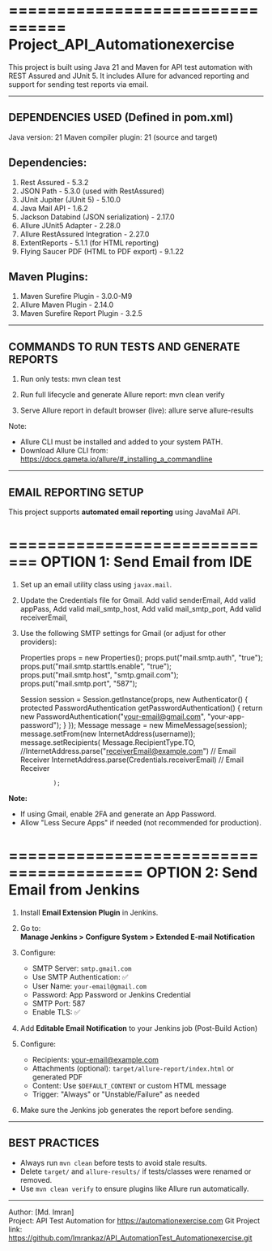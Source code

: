================================
 Project_API_Automationexercise
================================


This project is built using Java 21 and Maven for API test automation with REST Assured and JUnit 5.
It includes Allure for advanced reporting and support for sending test reports via email.

--------------------------------------------------
DEPENDENCIES USED (Defined in pom.xml)
--------------------------------------------------


Java version: 21
Maven compiler plugin: 21 (source and target)

Dependencies:
-------------
1. Rest Assured - 5.3.2
2. JSON Path - 5.3.0 (used with RestAssured)
3. JUnit Jupiter (JUnit 5) - 5.10.0
4. Java Mail API - 1.6.2
5. Jackson Databind (JSON serialization) - 2.17.0
6. Allure JUnit5 Adapter - 2.28.0
7. Allure RestAssured Integration - 2.27.0
8. ExtentReports - 5.1.1 (for HTML reporting)
9. Flying Saucer PDF (HTML to PDF export) - 9.1.22

Maven Plugins:
---------------
1. Maven Surefire Plugin - 3.0.0-M9
2. Allure Maven Plugin - 2.14.0
3. Maven Surefire Report Plugin - 3.2.5

--------------------------------------------------
COMMANDS TO RUN TESTS AND GENERATE REPORTS
--------------------------------------------------


1. Run only tests:
   mvn clean test

2. Run full lifecycle and generate Allure report:
   mvn clean verify

3. Serve Allure report in default browser (live):
   allure serve allure-results


Note:
- Allure CLI must be installed and added to your system PATH.
- Download Allure CLI from: https://docs.qameta.io/allure/#_installing_a_commandline
--------------------------------------------------
EMAIL REPORTING SETUP
--------------------------------------------------


This project supports **automated email reporting** using JavaMail API.

=============================
OPTION 1: Send Email from IDE
=============================


1. Set up an email utility class using `javax.mail`.
3. Update the Credentials file for Gmail. 
	Add valid senderEmail,
	Add valid appPass,
	Add valid mail_smtp_host,
	Add valid mail_smtp_port,
	Add valid receiverEmail,
	

2. Use the following SMTP settings for Gmail (or adjust for other providers):

    Properties props = new Properties();
    props.put("mail.smtp.auth", "true");
    props.put("mail.smtp.starttls.enable", "true");
    props.put("mail.smtp.host", "smtp.gmail.com");
    props.put("mail.smtp.port", "587");

    Session session = Session.getInstance(props, new Authenticator() {
        protected PasswordAuthentication getPasswordAuthentication() {
            return new PasswordAuthentication("your-email@gmail.com", "your-app-password");
        }
    });
	Message message = new MimeMessage(session);
                message.setFrom(new InternetAddress(username));
                message.setRecipients(
                        Message.RecipientType.TO,
                        //InternetAddress.parse("receiverEmail@example.com") // Email Receiver
                        InternetAddress.parse(Credentials.receiverEmail) // Email Receiver

                );


**Note:**
- If using Gmail, enable 2FA and generate an App Password.
- Allow "Less Secure Apps" if needed (not recommended for production).

========================================
OPTION 2: Send Email from Jenkins
========================================


1. Install **Email Extension Plugin** in Jenkins.

2. Go to:  
   **Manage Jenkins > Configure System > Extended E-mail Notification**

3. Configure:
   - SMTP Server: `smtp.gmail.com`
   - Use SMTP Authentication: ✅
   - User Name: `your-email@gmail.com`
   - Password: App Password or Jenkins Credential
   - SMTP Port: 587
   - Enable TLS: ✅

4. Add **Editable Email Notification** to your Jenkins job (Post-Build Action)

5. Configure:
   - Recipients: your-email@example.com
   - Attachments (optional): `target/allure-report/index.html` or generated PDF
   - Content: Use `$DEFAULT_CONTENT` or custom HTML message
   - Trigger: "Always" or "Unstable/Failure" as needed

6. Make sure the Jenkins job generates the report before sending.

--------------------------------------------------
BEST PRACTICES
--------------------------------------------------


- Always run `mvn clean` before tests to avoid stale results.
- Delete `target/` and `allure-results/` if tests/classes were renamed or removed.
- Use `mvn clean verify` to ensure plugins like Allure run automatically.

--------------------------------------------------

Author: [Md. Imran]  
Project: API Test Automation for https://automationexercise.com
Git Project link: https://github.com/Imrankaz/API_AutomationTest_Automationexercise.git
